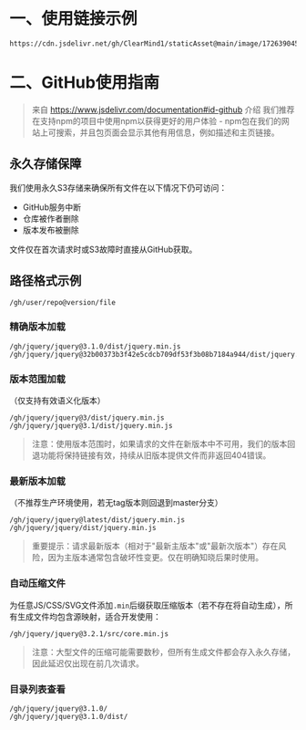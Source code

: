 # 一、使用链接示例
```
https://cdn.jsdelivr.net/gh/ClearMind1/staticAsset@main/image/1726390457934.png
```

# 二、GitHub使用指南
> 来自 https://www.jsdelivr.com/documentation#id-github 介绍
我们推荐在支持npm的项目中使用npm以获得更好的用户体验 - npm包在我们的网站上可搜索，并且包页面会显示其他有用信息，例如描述和主页链接。

## 永久存储保障
我们使用永久S3存储来确保所有文件在以下情况下仍可访问：
- GitHub服务中断
- 仓库被作者删除
- 版本发布被删除

文件仅在首次请求时或S3故障时直接从GitHub获取。

## 路径格式示例
```shell
/gh/user/repo@version/file
```


### 精确版本加载
```shell
/gh/jquery/jquery@3.1.0/dist/jquery.min.js
/gh/jquery/jquery@32b00373b3f42e5cdcb709df53f3b08b7184a944/dist/jquery.min.js
```


### 版本范围加载
（仅支持有效语义化版本）
```shell
/gh/jquery/jquery@3/dist/jquery.min.js
/gh/jquery/jquery@3.1/dist/jquery.min.js
```


> 注意：使用版本范围时，如果请求的文件在新版本中不可用，我们的版本回退功能将保持链接有效，持续从旧版本提供文件而非返回404错误。

### 最新版本加载
（不推荐生产环境使用，若无tag版本则回退到master分支）
```shell
/gh/jquery/jquery@latest/dist/jquery.min.js
/gh/jquery/jquery/dist/jquery.min.js
```


> 重要提示：请求最新版本（相对于"最新主版本"或"最新次版本"）存在风险，因为主版本通常包含破坏性变更。仅在明确知晓后果时使用。

### 自动压缩文件
为任意JS/CSS/SVG文件添加`.min`后缀获取压缩版本（若不存在将自动生成），所有生成文件均包含源映射，适合开发使用：
```shell
/gh/jquery/jquery@3.2.1/src/core.min.js
```


> 注意：大型文件的压缩可能需要数秒，但所有生成文件都会存入永久存储，因此延迟仅出现在前几次请求。

### 目录列表查看
```shell
/gh/jquery/jquery@3.1.0/
/gh/jquery/jquery@3.1.0/dist/
```
